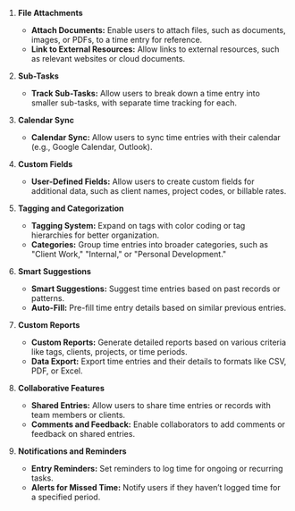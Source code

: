 1. **File Attachments**

   - **Attach Documents:** Enable users to attach files, such as documents, images, or PDFs, to a time entry for reference.
   - **Link to External Resources:** Allow links to external resources, such as relevant websites or cloud documents.

2. **Sub-Tasks**

   - **Track Sub-Tasks:** Allow users to break down a time entry into smaller sub-tasks, with separate time tracking for each.

3. **Calendar Sync**

   - **Calendar Sync:** Allow users to sync time entries with their calendar (e.g., Google Calendar, Outlook).

4. **Custom Fields**

   - **User-Defined Fields:** Allow users to create custom fields for additional data, such as client names, project codes, or billable rates.

5. **Tagging and Categorization**

   - **Tagging System:** Expand on tags with color coding or tag hierarchies for better organization.
   - **Categories:** Group time entries into broader categories, such as "Client Work," "Internal," or "Personal Development."

6. **Smart Suggestions**

   - **Smart Suggestions:** Suggest time entries based on past records or patterns.
   - **Auto-Fill:** Pre-fill time entry details based on similar previous entries.

7. **Custom Reports**

   - **Custom Reports:** Generate detailed reports based on various criteria like tags, clients, projects, or time periods.
   - **Data Export:** Export time entries and their details to formats like CSV, PDF, or Excel.

8. **Collaborative Features**

   - **Shared Entries:** Allow users to share time entries or records with team members or clients.
   - **Comments and Feedback:** Enable collaborators to add comments or feedback on shared entries.

9. **Notifications and Reminders**
   - **Entry Reminders:** Set reminders to log time for ongoing or recurring tasks.
   - **Alerts for Missed Time:** Notify users if they haven’t logged time for a specified period.

